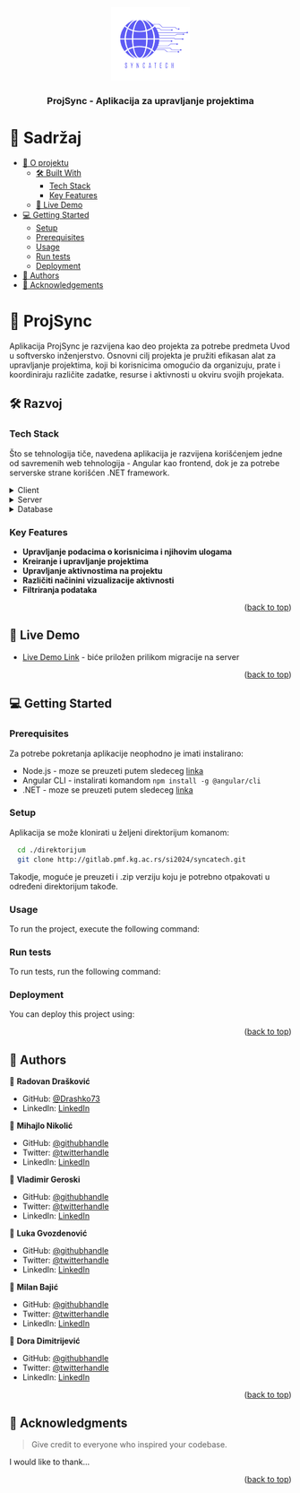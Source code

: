 <a name="readme-top"></a>

<!--
HOW TO USE:
This is an example of how you may give instructions on setting up your project locally.

Modify this file to match your project and remove sections that don't apply.

REQUIRED SECTIONS:
- Table of Contents
- About the Project
  - Built With
  - Live Demo
- Getting Started
- Authors
- Future Features
- Contributing
- Show your support
- Acknowledgements
- License

OPTIONAL SECTIONS:
- FAQ

After you're finished please remove all the comments and instructions!
-->

<div align="center">
  <!-- You are encouraged to replace this logo with your own! Otherwise you can also remove it. -->
  <img src="./docs/images/logo-resized.png" alt="logo" width="140"  height="auto" />
  <br/>

  <h3><b>ProjSync - Aplikacija za upravljanje projektima</b></h3>

</div>

<!-- TABLE OF CONTENTS -->

# 📗 Sadržaj

- [📖 O projektu](#about-project)
  - [🛠 Built With](#built-with)
    - [Tech Stack](#tech-stack)
    - [Key Features](#key-features)
  - [🚀 Live Demo](#live-demo)
- [💻 Getting Started](#getting-started)
  - [Setup](#setup)
  - [Prerequisites](#prerequisites)
  - [Usage](#usage)
  - [Run tests](#run-tests)
  - [Deployment](#deployment)
- [👥 Authors](#authors)
- [🙏 Acknowledgements](#acknowledgements)

<!-- PROJECT DESCRIPTION -->

# 📖 ProjSync <a name="about-project"></a>

Aplikacija ProjSync je razvijena kao deo projekta za potrebe predmeta Uvod u softversko inženjerstvo. Osnovni cilj projekta je pružiti efikasan alat za upravljanje projektima, koji bi korisnicima omogućio da organizuju, prate i koordiniraju različite zadatke, resurse i aktivnosti u okviru svojih projekata.

## 🛠 Razvoj <a name="built-with"></a>

### Tech Stack <a name="tech-stack"></a>

Što se tehnologija tiče, navedena aplikacija je razvijena korišćenjem jedne od savremenih web tehnologija - Angular kao frontend, dok je za potrebe serverske strane korišćen .NET framework.

<details>
  <summary>Client</summary>
  <ul>
    <li><a href="https://angular.io/">Angular</a></li>
  </ul>
</details>

<details>
  <summary>Server</summary>
  <ul>
    <li><a href="https://dotnet.microsoft.com/en-us/">.NET</a></li>
  </ul>
</details>

<details>
<summary>Database</summary>
  <ul>
    <li><a href="https://www.mysql.com/">MySQL</a></li>
  </ul>
</details>

<!-- Features -->

### Key Features <a name="key-features"></a>

- **Upravljanje podacima o korisnicima i njihovim ulogama**
- **Kreiranje i upravljanje projektima**
- **Upravljanje aktivnostima na projektu**
- **Različiti načinini vizualizacije aktivnosti**
- **Filtriranja podataka**

<p align="right">(<a href="#readme-top">back to top</a>)</p>

<!-- LIVE DEMO -->

## 🚀 Live Demo <a name="live-demo"></a>

- [Live Demo Link](https://google.com) - biće priložen prilikom migracije na server

<p align="right">(<a href="#readme-top">back to top</a>)</p>

<!-- GETTING STARTED -->

## 💻 Getting Started <a name="getting-started"></a>

### Prerequisites

Za potrebe pokretanja aplikacije neophodno je imati instalirano:
* Node.js - moze se preuzeti putem sledeceg [linka](https://nodejs.org/en/download)
* Angular CLI - instalirati komandom
``` npm install -g @angular/cli ```
* .NET - moze se preuzeti putem sledeceg [linka](https://dotnet.microsoft.com/en-us/download)

<!--
Example command:

```sh
 gem install rails
```
 -->

### Setup

Aplikacija se može klonirati u željeni direktorijum komanom:

```sh
  cd ./direktorijum
  git clone http://gitlab.pmf.kg.ac.rs/si2024/syncatech.git
```

Takodje, moguće je preuzeti i .zip verziju koju je potrebno otpakovati u određeni direktorijum takođe.

### Usage

To run the project, execute the following command:

<!--
Example command:

```sh
  rails server
```
--->

### Run tests

To run tests, run the following command:

<!--
Example command:

```sh
  bin/rails test test/models/article_test.rb
```
--->

### Deployment

You can deploy this project using:

<!--
Example:

```sh

```
 -->

<p align="right">(<a href="#readme-top">back to top</a>)</p>

<!-- AUTHORS -->

## 👥 Authors <a name="authors"></a>

👤 **Radovan Drašković**

- GitHub: [@Drashko73](https://github.com/Drashko73)
- LinkedIn: [LinkedIn](https://linkedin.com/in/radovan-draskovic)

👤 **Mihajlo Nikolić**

- GitHub: [@githubhandle](https://github.com/githubhandle)
- Twitter: [@twitterhandle](https://twitter.com/twitterhandle)
- LinkedIn: [LinkedIn](https://linkedin.com/in/linkedinhandle)

👤 **Vladimir Geroski**

- GitHub: [@githubhandle](https://github.com/githubhandle)
- Twitter: [@twitterhandle](https://twitter.com/twitterhandle)
- LinkedIn: [LinkedIn](https://linkedin.com/in/linkedinhandle)

👤 **Luka Gvozdenović**

- GitHub: [@githubhandle](https://github.com/githubhandle)
- Twitter: [@twitterhandle](https://twitter.com/twitterhandle)
- LinkedIn: [LinkedIn](https://linkedin.com/in/linkedinhandle)

👤 **Milan Bajić**

- GitHub: [@githubhandle](https://github.com/githubhandle)
- Twitter: [@twitterhandle](https://twitter.com/twitterhandle)
- LinkedIn: [LinkedIn](https://linkedin.com/in/linkedinhandle)

👤 **Dora Dimitrijević**

- GitHub: [@githubhandle](https://github.com/githubhandle)
- Twitter: [@twitterhandle](https://twitter.com/twitterhandle)
- LinkedIn: [LinkedIn](https://linkedin.com/in/linkedinhandle)

<p align="right">(<a href="#readme-top">back to top</a>)</p>


<!-- ACKNOWLEDGEMENTS -->

## 🙏 Acknowledgments <a name="acknowledgements"></a>

> Give credit to everyone who inspired your codebase.

I would like to thank...

<p align="right">(<a href="#readme-top">back to top</a>)</p>
